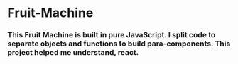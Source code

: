 # Fruit-Machine

### This Fruit Machine is built in pure JavaScript. I split code to separate objects and functions to build para-components. This project helped me understand, react.
